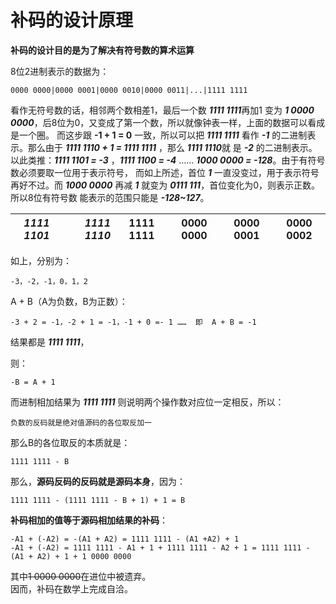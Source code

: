 # 补码的设计原理

**补码的设计目的是为了解决有符号数的算术运算**

8位2进制表示的数据为：

    0000 0000|0000 0001|0000 0010|0000 0011|...|1111 1111
 看作无符号数的话，相邻两个数相差1，最后一个数 ***1111 1111***再加1  变为 ***1 0000 0000***，后8位为0，又变成了第一个数，所以就像钟表一样，上面的数据可以看成是一个圈。
 而这步跟 **-1 + 1 = 0** 一致，所以可以把  ***1111 1111*** 看作 ***-1*** 的二进制表示。那么由于 ***1111 1110 + 1 = 1111 1111*** ，那么 ***1111 1110***就
 是 ***-2*** 的二进制表示。以此类推：***1111 1101 = -3*** ，***1111 1100 = -4*** …… ***1000 0000 = -128***。由于有符号数必须要取一位用于表示符号，
 而如上所述，首位 ***1*** 一直没变过，用于表示符号再好不过。而 ***1000 0000*** 再减 ***1*** 就变为 ***0111 111***，首位变化为0，则表示正数。所以8位有符号数
 能表示的范围只能是 ***-128~127***。
 

| ***1111 1101***      | ***1111 1110***      | 1111 1111  |   0000 0000    | 0000 0001|0000 0002|
| --------       | -----:         | :----:         | :----:         | :----:         |:----:         |


如上，分别为：  

    -3，-2，-1，0，1，2  
 
 A + B（A为负数，B为正数）：
 
    -3 + 2 = -1，-2 + 1 = -1，-1 + 0 =- 1 ……  即  A + B = -1
结果都是 ***1111 1111***，

则：

    -B = A + 1 

而进制相加结果为 ***1111 1111*** 则说明两个操作数对应位一定相反，所以：
  
    负数的反码就是绝对值源码的各位取反加一
    
那么B的各位取反的本质就是：
   
    1111 1111 - B 

那么，**源码反码的反码就是源码本身**，因为：

    1111 1111 - (1111 1111 - B + 1) + 1 = B
    
**补码相加的值等于源码相加结果的补码**：

    -A1 + (-A2) = -(A1 + A2) = 1111 1111 - (A1 +A2) + 1
    -A1 + (-A2) = 1111 1111 - A1 + 1 + 1111 1111 - A2 + 1 = 1111 1111 - (A1 + A2) + 1 + 1 0000 0000
    
其中~~1 0000 0000~~在进位中被遗弃。  
因而，补码在数学上完成自洽。
